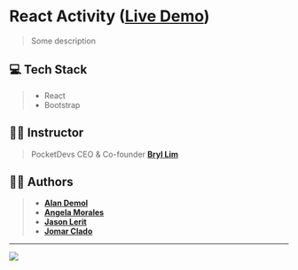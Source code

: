 # React Activity ([Live Demo]())
> Some description

## 💻 Tech Stack
> - React
> - Bootstrap

## 👨‍🏫 Instructor
> PocketDevs CEO & Co-founder **[Bryl Lim](https://github.com/bryllim)**

## 👨‍💻 Authors
> - **[Alan Demol](https://github.com/alandemol2022)**
> - **[Angela Morales](https://github.com/Gelai05)**
> - **[Jason Lerit](https://github.com/jasonlerit)**
> - **[Jomar Clado](https://github.com/jomar567)**

---

<img src="https://media.discordapp.net/attachments/1039106982625423380/1039121002191409182/307623688_1280011025905213_8394556844876132776_n.png">
